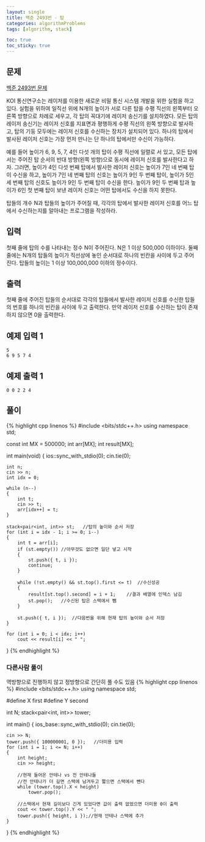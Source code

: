 ```yaml
---
layout: single
title: 백준 2493번 - 탑
categories: algorithmProblems
tags: [algorithm, stack]

toc: true
toc_sticky: true
---
```


## 문제
[백준 2493번 문제](https://www.acmicpc.net/problem/2493)

KOI 통신연구소는 레이저를 이용한 새로운 비밀 통신 시스템 개발을 위한 실험을 하고 있다. 실험을 위하여 일직선 위에 N개의 높이가 서로 다른 탑을 수평 직선의 왼쪽부터 오른쪽 방향으로 차례로 세우고, 각 탑의 꼭대기에 레이저 송신기를 설치하였다. 모든 탑의 레이저 송신기는 레이저 신호를 지표면과 평행하게 수평 직선의 왼쪽 방향으로 발사하고, 탑의 기둥 모두에는 레이저 신호를 수신하는 장치가 설치되어 있다. 하나의 탑에서 발사된 레이저 신호는 가장 먼저 만나는 단 하나의 탑에서만 수신이 가능하다. 

예를 들어 높이가 6, 9, 5, 7, 4인 다섯 개의 탑이 수평 직선에 일렬로 서 있고, 모든 탑에서는 주어진 탑 순서의 반대 방향(왼쪽 방향)으로 동시에 레이저 신호를 발사한다고 하자. 그러면, 높이가 4인 다섯 번째 탑에서 발사한 레이저 신호는 높이가 7인 네 번째 탑이 수신을 하고, 높이가 7인 네 번째 탑의 신호는 높이가 9인 두 번째 탑이, 높이가 5인 세 번째 탑의 신호도 높이가 9인 두 번째 탑이 수신을 한다. 높이가 9인 두 번째 탑과 높이가 6인 첫 번째 탑이 보낸 레이저 신호는 어떤 탑에서도 수신을 하지 못한다.

탑들의 개수 N과 탑들의 높이가 주어질 때, 각각의 탑에서 발사한 레이저 신호를 어느 탑에서 수신하는지를 알아내는 프로그램을 작성하라. 

## 입력

첫째 줄에 탑의 수를 나타내는 정수 N이 주어진다. N은 1 이상 500,000 이하이다. 둘째 줄에는 N개의 탑들의 높이가 직선상에 놓인 순서대로 하나의 빈칸을 사이에 두고 주어진다. 탑들의 높이는 1 이상 100,000,000 이하의 정수이다.

## 출력

첫째 줄에 주어진 탑들의 순서대로 각각의 탑들에서 발사한 레이저 신호를 수신한 탑들의 번호를 하나의 빈칸을 사이에 두고 출력한다. 만약 레이저 신호를 수신하는 탑이 존재하지 않으면 0을 출력한다.

## 예제 입력 1

```
5
6 9 5 7 4
```

## 예제 출력 1

```
0 0 2 2 4
```

## 풀이

{% highlight cpp linenos %}
#include <bits/stdc++.h>
using namespace std;

const int MX = 500000;
int arr[MX];
int result[MX];

int main(void)
{
	ios::sync_with_stdio(0);
	cin.tie(0);

	int n;
	cin >> n;
	int idx = 0;
	
	while (n--)
	{
		int t;
		cin >> t;
		arr[idx++] = t;
	}

	stack<pair<int, int>> st;	//탑의 높이와 순서 저장
	for (int i = idx - 1; i >= 0; i--)
	{
		int t = arr[i];
		if (st.empty())	//아무것도 없으면 일단 넣고 시작
		{
			st.push({ t, i });
			continue;
		}
		
		while (!st.empty() && st.top().first <= t)	//수신성공
		{
			result[st.top().second] = i + 1;	//결과 배열에 인덱스 남김
			st.pop();	//수신된 탑은 스택에서 뺌
		}

		st.push({ t, i });	//다음번을 위해 현재 탑의 높이와 순서 저장
	}

	for (int i = 0; i < idx; i++)
		cout << result[i] << " ";
}
{% endhighlight %}

### 다른사람 풀이 
역방향으로 진행하지 않고 정방향으로 간단히 풀 수도 있음
{% highlight cpp linenos %}
#include <bits/stdc++.h>
using namespace std;

#define X first
#define Y second

int N;
stack<pair<int, int>> tower;

int main() 
{
    ios_base::sync_with_stdio(0);
    cin.tie(0);

    cin >> N;
    tower.push({ 100000001, 0 });   //더미용 입력
    for (int i = 1; i <= N; i++)
    {
        int height;
        cin >> height;
        
        //현재 들어온 안테나 vs 전 안테나들
        //전 안테나가 더 길면 스택에 남겨두고 짧으면 스택에서 뺀다
        while (tower.top().X < height)
            tower.pop();
        
        //스택에서 현재 길이보다 긴게 있었다면 값이 출력 없었으면 더미용 0이 출력
        cout << tower.top().Y << " ";
        tower.push({ height, i });//현재 안테나 스택에 추가
    }
}
{% endhighlight %}
